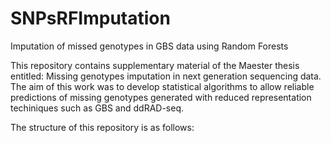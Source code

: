 # SNPsRFImputation
Imputation of missed genotypes in GBS data using Random Forests

This repository contains supplementary material of the Maester thesis entitled: Missing genotypes imputation in next generation sequencing data. The aim of this work was to develop statistical algorithms to allow reliable predictions of missing genotypes generated with reduced representation techiniques such as GBS and ddRAD-seq.

The structure of this repository is as follows:
